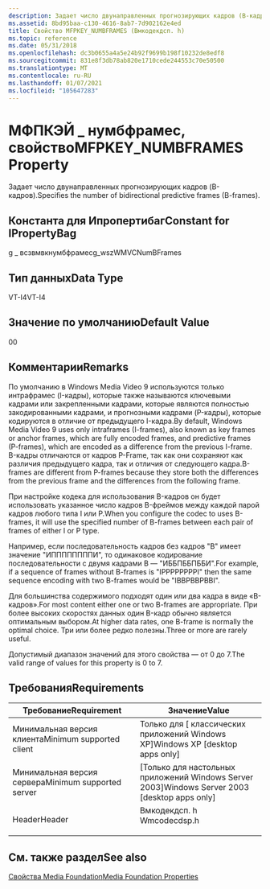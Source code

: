 ```yaml
---
description: Задает число двунаправленных прогнозирующих кадров (B-кадров).
ms.assetid: 8bd95baa-c130-4616-8ab7-7d902162e4ed
title: Свойство MFPKEY_NUMBFRAMES (Вмкодекдсп. h)
ms.topic: reference
ms.date: 05/31/2018
ms.openlocfilehash: dc3b0655a4a5e24b92f9699b198f10232de8edf8
ms.sourcegitcommit: 831e8f3db78ab820e1710cede244553c70e50500
ms.translationtype: MT
ms.contentlocale: ru-RU
ms.lasthandoff: 01/07/2021
ms.locfileid: "105647283"
---
```

# <a name="mfpkey_numbframes-property"></a><span data-ttu-id="d805d-103">МФПКЭЙ \_ нумбфрамес, свойство</span><span class="sxs-lookup"><span data-stu-id="d805d-103">MFPKEY\_NUMBFRAMES Property</span></span>

<span data-ttu-id="d805d-104">Задает число двунаправленных прогнозирующих кадров (B-кадров).</span><span class="sxs-lookup"><span data-stu-id="d805d-104">Specifies the number of bidirectional predictive frames (B-frames).</span></span>

## <a name="constant-for-ipropertybag"></a><span data-ttu-id="d805d-105">Константа для Ипропертибаг</span><span class="sxs-lookup"><span data-stu-id="d805d-105">Constant for IPropertyBag</span></span>

<span data-ttu-id="d805d-106">g \_ всзвмвкнумбфрамес</span><span class="sxs-lookup"><span data-stu-id="d805d-106">g\_wszWMVCNumBFrames</span></span>

## <a name="data-type"></a><span data-ttu-id="d805d-107">Тип данных</span><span class="sxs-lookup"><span data-stu-id="d805d-107">Data Type</span></span>

<span data-ttu-id="d805d-108">VT-I4</span><span class="sxs-lookup"><span data-stu-id="d805d-108">VT-I4</span></span>

## <a name="default-value"></a><span data-ttu-id="d805d-109">Значение по умолчанию</span><span class="sxs-lookup"><span data-stu-id="d805d-109">Default Value</span></span>

<span data-ttu-id="d805d-110">0</span><span class="sxs-lookup"><span data-stu-id="d805d-110">0</span></span>

## <a name="remarks"></a><span data-ttu-id="d805d-111">Комментарии</span><span class="sxs-lookup"><span data-stu-id="d805d-111">Remarks</span></span>

<span data-ttu-id="d805d-112">По умолчанию в Windows Media Video 9 используются только интрафрамес (I-кадры), которые также называются ключевыми кадрами или закрепленными кадрами, которые являются полностью закодированными кадрами, и прогнозными кадрами (P-кадры), которые кодируются в отличие от предыдущего I-кадра.</span><span class="sxs-lookup"><span data-stu-id="d805d-112">By default, Windows Media Video 9 uses only intraframes (I-frames), also known as key frames or anchor frames, which are fully encoded frames, and predictive frames (P-frames), which are encoded as a difference from the previous I-frame.</span></span> <span data-ttu-id="d805d-113">B-кадры отличаются от кадров P-Frame, так как они сохраняют как различия предыдущего кадра, так и отличия от следующего кадра.</span><span class="sxs-lookup"><span data-stu-id="d805d-113">B-frames are different from P-frames because they store both the differences from the previous frame and the differences from the following frame.</span></span>

<span data-ttu-id="d805d-114">При настройке кодека для использования B-кадров он будет использовать указанное число кадров B-фреймов между каждой парой кадров любого типа I или P.</span><span class="sxs-lookup"><span data-stu-id="d805d-114">When you configure the codec to uses B-frames, it will use the specified number of B-frames between each pair of frames of either I or P type.</span></span>

<span data-ttu-id="d805d-115">Например, если последовательность кадров без кадров "B" имеет значение "ИППППППППИ", то одинаковое кодирование последовательности с двумя кадрами B — "ИББПББПББИ".</span><span class="sxs-lookup"><span data-stu-id="d805d-115">For example, if a sequence of frames without B-frames is "IPPPPPPPPI" then the same sequence encoding with two B-frames would be "IBBPBBPBBI".</span></span>

<span data-ttu-id="d805d-116">Для большинства содержимого подходят один или два кадра в виде «B-кадров».</span><span class="sxs-lookup"><span data-stu-id="d805d-116">For most content either one or two B-frames are appropriate.</span></span> <span data-ttu-id="d805d-117">При более высоких скоростях данных один B-кадр обычно является оптимальным выбором.</span><span class="sxs-lookup"><span data-stu-id="d805d-117">At higher data rates, one B-frame is normally the optimal choice.</span></span> <span data-ttu-id="d805d-118">Три или более редко полезны.</span><span class="sxs-lookup"><span data-stu-id="d805d-118">Three or more are rarely useful.</span></span>

<span data-ttu-id="d805d-119">Допустимый диапазон значений для этого свойства — от 0 до 7.</span><span class="sxs-lookup"><span data-stu-id="d805d-119">The valid range of values for this property is 0 to 7.</span></span>

## <a name="requirements"></a><span data-ttu-id="d805d-120">Требования</span><span class="sxs-lookup"><span data-stu-id="d805d-120">Requirements</span></span>



| <span data-ttu-id="d805d-121">Требование</span><span class="sxs-lookup"><span data-stu-id="d805d-121">Requirement</span></span> | <span data-ttu-id="d805d-122">Значение</span><span class="sxs-lookup"><span data-stu-id="d805d-122">Value</span></span> |
|-------------------------------------|-----------------------------------------------------------------------------------------|
| <span data-ttu-id="d805d-123">Минимальная версия клиента</span><span class="sxs-lookup"><span data-stu-id="d805d-123">Minimum supported client</span></span><br/> | <span data-ttu-id="d805d-124">Только для \[ классических приложений Windows XP\]</span><span class="sxs-lookup"><span data-stu-id="d805d-124">Windows XP \[desktop apps only\]</span></span><br/>                                             |
| <span data-ttu-id="d805d-125">Минимальная версия сервера</span><span class="sxs-lookup"><span data-stu-id="d805d-125">Minimum supported server</span></span><br/> | <span data-ttu-id="d805d-126">\[Только для настольных приложений Windows Server 2003\]</span><span class="sxs-lookup"><span data-stu-id="d805d-126">Windows Server 2003 \[desktop apps only\]</span></span><br/>                                    |
| <span data-ttu-id="d805d-127">Header</span><span class="sxs-lookup"><span data-stu-id="d805d-127">Header</span></span><br/>                   | <dl> <span data-ttu-id="d805d-128"><dt>Вмкодекдсп. h</dt></span><span class="sxs-lookup"><span data-stu-id="d805d-128"><dt>Wmcodecdsp.h</dt></span></span> </dl> |



## <a name="see-also"></a><span data-ttu-id="d805d-129">См. также раздел</span><span class="sxs-lookup"><span data-stu-id="d805d-129">See also</span></span>

<dl> <dt>

[<span data-ttu-id="d805d-130">Свойства Media Foundation</span><span class="sxs-lookup"><span data-stu-id="d805d-130">Media Foundation Properties</span></span>](media-foundation-properties.md)
</dt> </dl>

 

 




